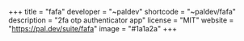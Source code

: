 +++
title = "fafa"
developer = "~paldev"
shortcode = "~paldev/fafa"
description = "2fa otp authenticator app"
license = "MIT"
website = "https://pal.dev/suite/fafa"
image = "#1a1a2a"
+++

